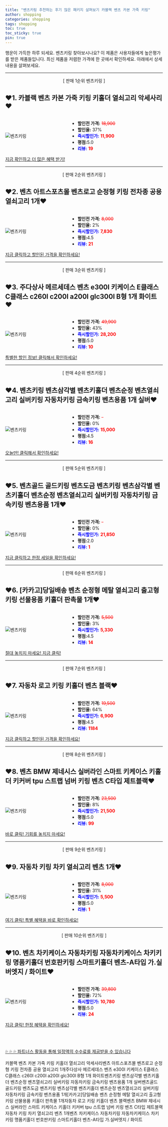 ```yaml
---
title: "벤츠키링 추천하는 후기 많은 패키지 살펴보기 카블랙 벤츠 카본 가죽 키링"
author: shopping
categories: shopping
tags: shopping
toc: true
toc_sticky: true
pin: true
---
```

행운이 가득한 하루 되세요. 벤츠키링 찾아보시나요? 이 제품은 사용자들에게 높은평가를 받은 제품들입니다. 최신 제품을 저렴한 가격에 한 곳에서 확인하세요. 아래에서 상세 내용을 살펴보세요.

---
<p class="toplist" style="margin: 0 auto; display: block; width: fit-content;">[ 판매 1순위 벤츠키링 ]</p>

<h2><strong>❤️1. 카블랙 벤츠 카본 가죽 키링 키홀더 열쇠고리 악세사리❤️</strong></h2>

<div style="display: flex; align-items: center;">
    <div style="flex: 0.4;">
        <img src="https://thumbnail8.coupangcdn.com/thumbnails/remote/230x230ex/image/vendor_inventory/2823/faf23f4ced73a5f60cfe987935cd0ff2c56ff89a84a2b7c83abd182ac168.png" alt="벤츠키링" style="max-width: 100%;">
    </div>
    <div style="flex: 0.6; margin-left: 10px;">
        <ul>
            <li><strong>할인전 가격:</strong> <del style="color: red;">18,900</del></li>
            <li><strong>할인율:</strong> 37%</li>
            <li><span style='color:blue'><strong>즉시할인가:</strong></span> <span style='color:red'><strong>11,900</strong></span></li>
            <li><strong>평점:</strong>5.0</li>
            <li><span style='color:blue'><strong>리뷰:</strong></span> <span style='color:red'><strong>19</strong></span></li>
        </ul>
    </div>
</div>
<div class="center">
    <a href="https://selin100587001.github.io?lptag=AF9450613&subid=githubio&pageKey=7700785194&traceid=V0-153&itemId=20617831413&vendorItemId=89171511668" class="myButton">
        지금 확인하고 더 많은 혜택 받기!
    </a>
</div>


---
<p class="toplist" style="margin: 0 auto; display: block; width: fit-content;">[ 판매 2순위 벤츠키링 ]</p>

<h2><strong>❤️2. 벤츠 아트스포츠몰 벤츠로고 순정형 키링 전차종 공용 열쇠고리 1개❤️</strong></h2>

<div style="display: flex; align-items: center;">
    <div style="flex: 0.4;">
        <img src="https://thumbnail7.coupangcdn.com/thumbnails/remote/230x230ex/image/vendor_inventory/dcf9/bdd5ee455fbf979eee6ab7301491046538896fc9d0cfb29a2d9b2f504b58.jpg" alt="벤츠키링" style="max-width: 100%;">
    </div>
    <div style="flex: 0.6; margin-left: 10px;">
        <ul>
            <li><strong>할인전 가격:</strong> <del style="color: red;">8,000</del></li>
            <li><strong>할인율:</strong> 2%</li>
            <li><span style='color:blue'><strong>즉시할인가:</strong></span> <span style='color:red'><strong>7,830</strong></span></li>
            <li><strong>평점:</strong>4.5</li>
            <li><span style='color:blue'><strong>리뷰:</strong></span> <span style='color:red'><strong>21</strong></span></li>
        </ul>
    </div>
</div>
<div class="center">
    <a href="https://selin100587001.github.io?lptag=AF9450613&subid=githubio&pageKey=1435518833&traceid=V0-153&itemId=2478066453&vendorItemId=70471406538" class="myButton">
        지금 클릭하고 할인된 가격을 확인하세요!
    </a>
</div>


---
<p class="toplist" style="margin: 0 auto; display: block; width: fit-content;">[ 판매 3순위 벤츠키링 ]</p>

<h2><strong>❤️3. 주다상사 메르세데스 벤츠 e300l 키케이스 E클래스 C클래스 c260l c200l a200l glc300l B형 1개 화이트❤️</strong></h2>

<div style="display: flex; align-items: center;">
    <div style="flex: 0.4;">
        <img src="https://thumbnail9.coupangcdn.com/thumbnails/remote/230x230ex/image/vendor_inventory/9379/2d210703bcd97d995dacc1dce594b57e806a063ec92d40567d8e5ac4f666.jpg" alt="벤츠키링" style="max-width: 100%;">
    </div>
    <div style="flex: 0.6; margin-left: 10px;">
        <ul>
            <li><strong>할인전 가격:</strong> <del style="color: red;">49,900</del></li>
            <li><strong>할인율:</strong> 43%</li>
            <li><span style='color:blue'><strong>즉시할인가:</strong></span> <span style='color:red'><strong>28,200</strong></span></li>
            <li><strong>평점:</strong>5.0</li>
            <li><span style='color:blue'><strong>리뷰:</strong></span> <span style='color:red'><strong>10</strong></span></li>
        </ul>
    </div>
</div>
<div class="center">
    <a href="https://selin100587001.github.io?lptag=AF9450613&subid=githubio&pageKey=7842187839&traceid=V0-153&itemId=21351784378&vendorItemId=88409425971" class="myButton">
        특별한 할인 정보! 클릭해서 확인하세요!
    </a>
</div>


---
<p class="toplist" style="margin: 0 auto; display: block; width: fit-content;">[ 판매 4순위 벤츠키링 ]</p>

<h2><strong>❤️4. 벤츠키링 벤츠삼각별 벤츠키홀더 벤츠순정 벤츠열쇠고리 실버키링 자동차키링 금속키링 벤츠용품 1개 실버❤️</strong></h2>

<div style="display: flex; align-items: center;">
    <div style="flex: 0.4;">
        <img src="https://thumbnail6.coupangcdn.com/thumbnails/remote/230x230ex/image/vendor_inventory/74a1/4f561c21f5c44b2afa308ee6c67291973bd82454109a4549692767f07b3c.jpg" alt="벤츠키링" style="max-width: 100%;">
    </div>
    <div style="flex: 0.6; margin-left: 10px;">
        <ul>
            <li><strong>할인전 가격:</strong> <del style="color: red;">-</del></li>
            <li><strong>할인율:</strong> 0%</li>
            <li><span style='color:blue'><strong>즉시할인가:</strong></span> <span style='color:red'><strong>15,000</strong></span></li>
            <li><strong>평점:</strong>4.5</li>
            <li><span style='color:blue'><strong>리뷰:</strong></span> <span style='color:red'><strong>16</strong></span></li>
        </ul>
    </div>
</div>
<div class="center">
    <a href="https://selin100587001.github.io?lptag=AF9450613&subid=githubio&pageKey=5347097523&traceid=V0-153&itemId=7854344515&vendorItemId=88470188281" class="myButton">
        오늘만! 클릭해서 확인하세요!
    </a>
</div>


---
<p class="toplist" style="margin: 0 auto; display: block; width: fit-content;">[ 판매 5순위 벤츠키링 ]</p>

<h2><strong>❤️5. 벤츠골드 골드키링 벤츠도금 벤츠키링 벤츠삼각별 벤츠키홀더 벤츠순정 벤츠열쇠고리 실버키링 자동차키링 금속키링 벤츠용품 1개❤️</strong></h2>

<div style="display: flex; align-items: center;">
    <div style="flex: 0.4;">
        <img src="https://thumbnail6.coupangcdn.com/thumbnails/remote/230x230ex/image/vendor_inventory/f32e/9e927814b3ab9e50cbcac70ddb046085dfce0a0282e6f09706625baebbc6.jpg" alt="벤츠키링" style="max-width: 100%;">
    </div>
    <div style="flex: 0.6; margin-left: 10px;">
        <ul>
            <li><strong>할인전 가격:</strong> <del style="color: red;">-</del></li>
            <li><strong>할인율:</strong> 0%</li>
            <li><span style='color:blue'><strong>즉시할인가:</strong></span> <span style='color:red'><strong>21,850</strong></span></li>
            <li><strong>평점:</strong>2.0</li>
            <li><span style='color:blue'><strong>리뷰:</strong></span> <span style='color:red'><strong>1</strong></span></li>
        </ul>
    </div>
</div>
<div class="center">
    <a href="https://selin100587001.github.io?lptag=AF9450613&subid=githubio&pageKey=7853814491&traceid=V0-153&itemId=21414048555&vendorItemId=88470351902" class="myButton">
        지금 클릭하고 한정 세일을 확인하세요!
    </a>
</div>


---
<p class="toplist" style="margin: 0 auto; display: block; width: fit-content;">[ 판매 6순위 벤츠키링 ]</p>

<h2><strong>❤️6. [카카고]당일배송 벤츠 순정형 메탈 열쇠고리 출고형 키링 선물용품 키홀더 판촉물 1개❤️</strong></h2>

<div style="display: flex; align-items: center;">
    <div style="flex: 0.4;">
        <img src="https://thumbnail7.coupangcdn.com/thumbnails/remote/230x230ex/image/vendor_inventory/e605/c220f8f574f60f028151bdf20385de71186c4431083b2a880e0b44fdef00.jpg" alt="벤츠키링" style="max-width: 100%;">
    </div>
    <div style="flex: 0.6; margin-left: 10px;">
        <ul>
            <li><strong>할인전 가격:</strong> <del style="color: red;">5,500</del></li>
            <li><strong>할인율:</strong> 3%</li>
            <li><span style='color:blue'><strong>즉시할인가:</strong></span> <span style='color:red'><strong>5,330</strong></span></li>
            <li><strong>평점:</strong>4.5</li>
            <li><span style='color:blue'><strong>리뷰:</strong></span> <span style='color:red'><strong>14</strong></span></li>
        </ul>
    </div>
</div>
<div class="center">
    <a href="https://selin100587001.github.io?lptag=AF9450613&subid=githubio&pageKey=5434286269&traceid=V0-153&itemId=8245875597&vendorItemId=75533889583" class="myButton">
        절대 놓치지 마세요! 지금 클릭!
    </a>
</div>


---
<p class="toplist" style="margin: 0 auto; display: block; width: fit-content;">[ 판매 7순위 벤츠키링 ]</p>

<h2><strong>❤️7. 자동차 로고 키링 키홀더 벤츠 블랙❤️</strong></h2>

<div style="display: flex; align-items: center;">
    <div style="flex: 0.4;">
        <img src="https://thumbnail6.coupangcdn.com/thumbnails/remote/230x230ex/image/vendor_inventory/1c0d/5c41e108c4b63603004ecb7276d3acf7cd505201b3a4264ada6434ff069b.jpg" alt="벤츠키링" style="max-width: 100%;">
    </div>
    <div style="flex: 0.6; margin-left: 10px;">
        <ul>
            <li><strong>할인전 가격:</strong> <del style="color: red;">19,500</del></li>
            <li><strong>할인율:</strong> 64%</li>
            <li><span style='color:blue'><strong>즉시할인가:</strong></span> <span style='color:red'><strong>6,900</strong></span></li>
            <li><strong>평점:</strong>4.5</li>
            <li><span style='color:blue'><strong>리뷰:</strong></span> <span style='color:red'><strong>1184</strong></span></li>
        </ul>
    </div>
</div>
<div class="center">
    <a href="https://selin100587001.github.io?lptag=AF9450613&subid=githubio&pageKey=1800102962&traceid=V0-153&itemId=3062801275&vendorItemId=87943422835" class="myButton">
        지금 클릭하고 할인된 가격을 확인하세요!
    </a>
</div>


---
<p class="toplist" style="margin: 0 auto; display: block; width: fit-content;">[ 판매 8순위 벤츠키링 ]</p>

<h2><strong>❤️8. 벤츠 BMW 제네시스 실버라인 스마트 키케이스 키홀더 키커버 tpu 스트랩 넘버 키링 벤츠 C타입 제트블랙❤️</strong></h2>

<div style="display: flex; align-items: center;">
    <div style="flex: 0.4;">
        <img src="https://thumbnail10.coupangcdn.com/thumbnails/remote/230x230ex/image/vendor_inventory/bf34/6153c36b0f3546c02a50a0f70d9b676baccad8140c480eebac6d33100c48.jpg" alt="벤츠키링" style="max-width: 100%;">
    </div>
    <div style="flex: 0.6; margin-left: 10px;">
        <ul>
            <li><strong>할인전 가격:</strong> <del style="color: red;">23,500</del></li>
            <li><strong>할인율:</strong> 8%</li>
            <li><span style='color:blue'><strong>즉시할인가:</strong></span> <span style='color:red'><strong>21,500</strong></span></li>
            <li><strong>평점:</strong>5.0</li>
            <li><span style='color:blue'><strong>리뷰:</strong></span> <span style='color:red'><strong>99</strong></span></li>
        </ul>
    </div>
</div>
<div class="center">
    <a href="https://selin100587001.github.io?lptag=AF9450613&subid=githubio&pageKey=7102524636&traceid=V0-153&itemId=17732855056&vendorItemId=84897571666" class="myButton">
        바로 클릭! 기회를 놓치지 마세요!
    </a>
</div>


---
<p class="toplist" style="margin: 0 auto; display: block; width: fit-content;">[ 판매 9순위 벤츠키링 ]</p>

<h2><strong>❤️9. 자동차 키링 차키 열쇠고리 벤츠 1개❤️</strong></h2>

<div style="display: flex; align-items: center;">
    <div style="flex: 0.4;">
        <img src="https://thumbnail9.coupangcdn.com/thumbnails/remote/230x230ex/image/vendor_inventory/cb72/83555c4560e457d50296ef5de9e6b86522cf428c5e6eded66d0be6735532.png" alt="벤츠키링" style="max-width: 100%;">
    </div>
    <div style="flex: 0.6; margin-left: 10px;">
        <ul>
            <li><strong>할인전 가격:</strong> <del style="color: red;">8,000</del></li>
            <li><strong>할인율:</strong> 31%</li>
            <li><span style='color:blue'><strong>즉시할인가:</strong></span> <span style='color:red'><strong>5,500</strong></span></li>
            <li><strong>평점:</strong>5.0</li>
            <li><span style='color:blue'><strong>리뷰:</strong></span> <span style='color:red'><strong>1</strong></span></li>
        </ul>
    </div>
</div>
<div class="center">
    <a href="https://selin100587001.github.io?lptag=AF9450613&subid=githubio&pageKey=8158705788&traceid=V0-153&itemId=23252670438&vendorItemId=90285071991" class="myButton">
        여기 클릭! 특별 혜택을 바로 확인하세요!
    </a>
</div>


---
<p class="toplist" style="margin: 0 auto; display: block; width: fit-content;">[ 판매 10순위 벤츠키링 ]</p>

<h2><strong>❤️10. 벤츠 차키케이스 자동차키링 자동차키케이스 차키키링 명품키홀더 번호판키링 스마트키홀더 벤츠-A타입 가.실버엣지 / 화이트❤️</strong></h2>

<div style="display: flex; align-items: center;">
    <div style="flex: 0.4;">
        <img src="https://thumbnail8.coupangcdn.com/thumbnails/remote/230x230ex/image/vendor_inventory/d14d/8283ff2892f87ab451d626cca74d9f81f3316c9816ff23043d1e376886a3.PNG" alt="벤츠키링" style="max-width: 100%;">
    </div>
    <div style="flex: 0.6; margin-left: 10px;">
        <ul>
            <li><strong>할인전 가격:</strong> <del style="color: red;">39,800</del></li>
            <li><strong>할인율:</strong> 72%</li>
            <li><span style='color:blue'><strong>즉시할인가:</strong></span> <span style='color:red'><strong>10,780</strong></span></li>
            <li><strong>평점:</strong>5.0</li>
            <li><span style='color:blue'><strong>리뷰:</strong></span> <span style='color:red'><strong>24</strong></span></li>
        </ul>
    </div>
</div>
<div class="center">
    <a href="https://selin100587001.github.io?lptag=AF9450613&subid=githubio&pageKey=8063717621&traceid=V0-153&itemId=22667455131&vendorItemId=89704893433" class="myButton">
        지금 클릭! 한정 혜택을 확인하세요!
    </a>
</div>

<br><br><br>[💦 💦 💦 파트너스 활동을 통해 일정액의 수수료를 제공받을 수 있습니다](https://link.coupang.com/a/bcpT2c)<br><br>카블랙 벤츠 카본 가죽 키링 키홀더 열쇠고리 악세사리벤츠 아트스포츠몰 벤츠로고 순정형 키링 전차종 공용 열쇠고리 1개주다상사 메르세데스 벤츠 e300l 키케이스 E클래스 C클래스 c260l c200l a200l glc300l B형 1개 화이트벤츠키링 벤츠삼각별 벤츠키홀더 벤츠순정 벤츠열쇠고리 실버키링 자동차키링 금속키링 벤츠용품 1개 실버벤츠골드 골드키링 벤츠도금 벤츠키링 벤츠삼각별 벤츠키홀더 벤츠순정 벤츠열쇠고리 실버키링 자동차키링 금속키링 벤츠용품 1개[카카고]당일배송 벤츠 순정형 메탈 열쇠고리 출고형 키링 선물용품 키홀더 판촉물 1개자동차 로고 키링 키홀더 벤츠 블랙벤츠 BMW 제네시스 실버라인 스마트 키케이스 키홀더 키커버 tpu 스트랩 넘버 키링 벤츠 C타입 제트블랙자동차 키링 차키 열쇠고리 벤츠 1개벤츠 차키케이스 자동차키링 자동차키케이스 차키키링 명품키홀더 번호판키링 스마트키홀더 벤츠-A타입 가.실버엣지 / 화이트